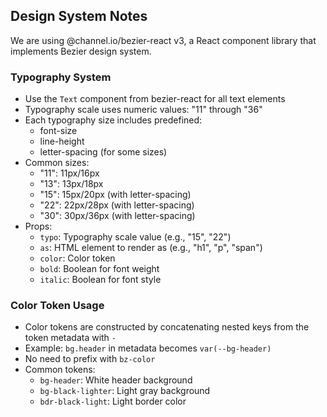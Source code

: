 ## Design System Notes

We are using @channel.io/bezier-react v3, a React component library that implements Bezier design system.

### Typography System

- Use the `Text` component from bezier-react for all text elements
- Typography scale uses numeric values: "11" through "36"
- Each typography size includes predefined:
  - font-size
  - line-height
  - letter-spacing (for some sizes)
- Common sizes:
  - "11": 11px/16px
  - "13": 13px/18px
  - "15": 15px/20px (with letter-spacing)
  - "22": 22px/28px (with letter-spacing)
  - "30": 30px/36px (with letter-spacing)
- Props:
  - `typo`: Typography scale value (e.g., "15", "22")
  - `as`: HTML element to render as (e.g., "h1", "p", "span")
  - `color`: Color token
  - `bold`: Boolean for font weight
  - `italic`: Boolean for font style

### Color Token Usage

- Color tokens are constructed by concatenating nested keys from the token metadata with `-`
- Example: `bg.header` in metadata becomes `var(--bg-header)`
- No need to prefix with `bz-color`
- Common tokens:
  - `bg-header`: White header background
  - `bg-black-lighter`: Light gray background
  - `bdr-black-light`: Light border color
